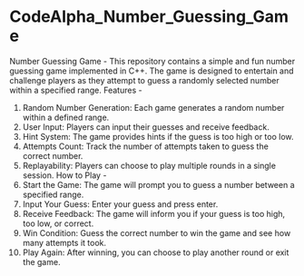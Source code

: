 # CodeAlpha_Number_Guessing_Game
Number Guessing Game - This repository contains a simple and fun number guessing game implemented in C++. The game is designed to entertain and challenge players as they attempt to guess a randomly selected number within a specified range.
Features -
1. Random Number Generation: Each game generates a random number within a defined range.
2. User Input: Players can input their guesses and receive feedback.
3. Hint System: The game provides hints if the guess is too high or too low.
4. Attempts Count: Track the number of attempts taken to guess the correct number.
5. Replayability: Players can choose to play multiple rounds in a single session.
How to Play -
1. Start the Game: The game will prompt you to guess a number between a specified range.
2. Input Your Guess: Enter your guess and press enter.
3. Receive Feedback: The game will inform you if your guess is too high, too low, or correct.
4. Win Condition: Guess the correct number to win the game and see how many attempts it took.
5. Play Again: After winning, you can choose to play another round or exit the game.








